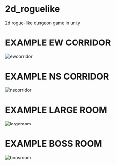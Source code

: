 # 2d_roguelike
2d rogue-like dungeon game in unity 

# EXAMPLE EW CORRIDOR

![ewcorridor](https://user-images.githubusercontent.com/74301873/232309774-8fa3f465-93a1-4aa2-a246-ea20ff6ec96c.png)


# EXAMPLE NS CORRIDOR

![nscorridor](https://user-images.githubusercontent.com/74301873/232309780-e95ae829-bdf6-4e35-a972-58533e442833.png)

# EXAMPLE LARGE ROOM
![largeroom](https://user-images.githubusercontent.com/74301873/232314207-a1e4fbc8-7f7f-46e2-a53b-2b36c366beaf.png)

# EXAMPLE BOSS ROOM
![boosroom](https://user-images.githubusercontent.com/74301873/232314217-c269e6d1-c787-4ad7-a660-b5faf7a302b1.png)

